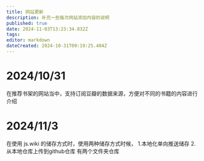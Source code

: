 ```yaml
---
title: 网站更新
description: 补充一些每次网站添加内容的说明 
published: true
date: 2024-11-03T13:23:34.832Z
tags: 
editor: markdown
dateCreated: 2024-10-31T09:19:25.404Z
---
```


# 2024/10/31 
在推荐书架的网站当中，支持订阅豆瓣的数据来源，方便对不同的书籍的内容进行介绍

# 2024/11/3
在使用 js.wiki 的储存方式时，使用两种储存方式时候，
1.本地化单向推送储存
2.从本地仓库上传到github仓库
有两个文件夹仓库